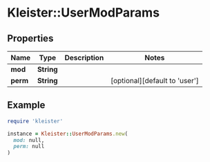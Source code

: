 # Kleister::UserModParams

## Properties

| Name | Type | Description | Notes |
| ---- | ---- | ----------- | ----- |
| **mod** | **String** |  |  |
| **perm** | **String** |  | [optional][default to &#39;user&#39;] |

## Example

```ruby
require 'kleister'

instance = Kleister::UserModParams.new(
  mod: null,
  perm: null
)
```

